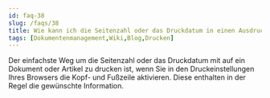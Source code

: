 ```yaml
---
id: faq-38
slug: /faqs/38
title: Wie kann ich die Seitenzahl oder das Druckdatum in einen Ausdruck mitaufnehmen
tags: [Dokumentenmanagement,Wiki,Blog,Drucken]
---
```

Der einfachste Weg um die Seitenzahl oder das Druckdatum mit auf ein Dokument oder Artikel zu drucken ist, wenn Sie in den Druckeinstellungen Ihres Browsers die Kopf- und Fußzeile aktivieren. Diese enthalten in der Regel die gewünschte Information. 